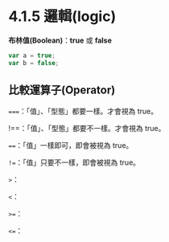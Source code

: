 # 4.1.5 邏輯\(logic\)

**布林值\(Boolean\)**：**true** 或 **false**

```js
var a = true;
var b = false;
```

## 比較運算子\(Operator\)

`===`：「值」、「型態」都要一樣。才會視為 true。

!==：「值」、「型態」都要不一樣。才會視為 true。

`==`：「值」一樣即可，即會被視為 true。

`!=`：「值」只要不一樣，即會被視為 true。

`>`：

`<`：

`>=`：

`<=`：

